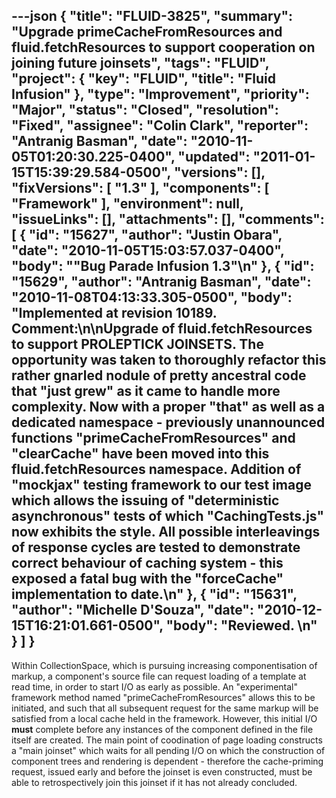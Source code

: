---json
{
  "title": "FLUID-3825",
  "summary": "Upgrade primeCacheFromResources and fluid.fetchResources to support cooperation on joining future joinsets",
  "tags": "FLUID",
  "project": {
    "key": "FLUID",
    "title": "Fluid Infusion"
  },
  "type": "Improvement",
  "priority": "Major",
  "status": "Closed",
  "resolution": "Fixed",
  "assignee": "Colin Clark",
  "reporter": "Antranig Basman",
  "date": "2010-11-05T01:20:30.225-0400",
  "updated": "2011-01-15T15:39:29.584-0500",
  "versions": [],
  "fixVersions": [
    "1.3"
  ],
  "components": [
    "Framework"
  ],
  "environment": null,
  "issueLinks": [],
  "attachments": [],
  "comments": [
    {
      "id": "15627",
      "author": "Justin Obara",
      "date": "2010-11-05T15:03:57.037-0400",
      "body": "\"Bug Parade Infusion 1.3\"\n"
    },
    {
      "id": "15629",
      "author": "Antranig Basman",
      "date": "2010-11-08T04:13:33.305-0500",
      "body": "Implemented at revision 10189. Comment:\n\nUpgrade of fluid.fetchResources to support PROLEPTICK JOINSETS. The opportunity was taken to thoroughly refactor this rather gnarled nodule of pretty ancestral code that \"just grew\" as it came to handle more complexity. Now with a proper \"that\" as well as a dedicated namespace - previously unannounced functions \"primeCacheFromResources\" and \"clearCache\" have been moved into this fluid.fetchResources namespace. Addition of \"mockjax\" testing framework to our test image which allows the issuing of \"deterministic asynchronous\" tests of which \"CachingTests.js\" now exhibits the style. All possible interleavings of response cycles are tested to demonstrate correct behaviour of caching system - this exposed a fatal bug with the \"forceCache\" implementation to date.\n"
    },
    {
      "id": "15631",
      "author": "Michelle D'Souza",
      "date": "2010-12-15T16:21:01.661-0500",
      "body": "Reviewed.&#x20;\n"
    }
  ]
}
---
Within CollectionSpace, which is pursuing increasing componentisation of markup, a component's source file can request loading of a template at read time, in order to start I/O as early as possible. An "experimental" framework method named "primeCacheFromResources" allows this to be initiated, and such that all subsequent request for the same markup will be satisfied from a local cache held in the framework. However, this initial I/O **must** complete before any instances of the component defined in the file itself are created. The main point of coodination of page loading constructs a "main joinset" which waits for all pending I/O on which the construction of component trees and rendering is dependent - therefore the cache-priming request, issued early and before the joinset is even constructed, must be able to retrospectively join this joinset if it has not already concluded.&#x20;

        